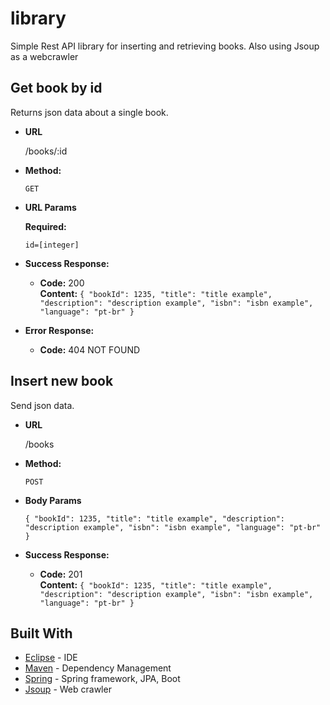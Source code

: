 # library

Simple Rest API library for inserting and retrieving books. Also using Jsoup as a webcrawler



**Get book by id**
----
  Returns json data about a single book.

* **URL**

  /books/:id

* **Method:**

  `GET`
  
*  **URL Params**

   **Required:**
 
   `id=[integer]`

* **Success Response:**

  * **Code:** 200 <br />
    **Content:** `{
    "bookId": 1235,
    "title": "title example",
    "description": "description example",
    "isbn": "isbn example",
    "language": "pt-br"
}`
 
* **Error Response:**

  * **Code:** 404 NOT FOUND <br />
  
  
  
**Insert new book**
----
  Send json data.

* **URL**

  /books

* **Method:**

  `POST`
  
*  **Body Params**

    `{
        "bookId": 1235,
        "title": "title example",
        "description": "description example",
        "isbn": "isbn example",
        "language": "pt-br"
    }`

* **Success Response:**

  * **Code:** 201 <br />
    **Content:** `{
    "bookId": 1235,
    "title": "title example",
    "description": "description example",
    "isbn": "isbn example",
    "language": "pt-br"
}`


## Built With

* [Eclipse](https://www.eclipse.org/) - IDE
* [Maven](https://maven.apache.org/) - Dependency Management
* [Spring](https://spring.io/) - Spring framework, JPA, Boot
* [Jsoup](https://jsoup.org/) - Web crawler

